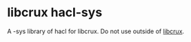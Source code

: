 # libcrux hacl-sys 

A -sys library of hacl for libcrux. Do not use outside of [libcrux].

[libcrux]: https://github.com/cryspen/libcrux
